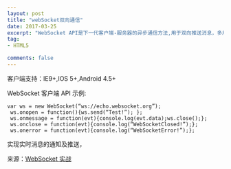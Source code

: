 ```yaml
---
layout: post
title: "webSocket双向通信"
date: 2017-03-25
excerpt: "WebSocket API是下一代客户端-服务器的异步通信方法,用于双向推送消息，多用于实时性要求很高（秒级）的场合，如在实时聊天（在浏览器内）、直播平台等"
tag:
- HTML5

comments: false
---
```


客户端支持：IE9+,IOS 5+,Android 4.5+

WebSocket 客户端 API 示例:

	var ws = new WebSocket(“ws://echo.websocket.org”); 
	 ws.onopen = function(){ws.send(“Test!”); }; 
	 ws.onmessage = function(evt){console.log(evt.data);ws.close();}; 
	 ws.onclose = function(evt){console.log(“WebSocketClosed!”);}; 
	 ws.onerror = function(evt){console.log(“WebSocketError!”);};

实现实时消息的通知及推送，



来源：<a href = "http://www.ibm.com/developerworks/cn/java/j-lo-WebSocket/" target = "_blank">WebSocket 实战</a>